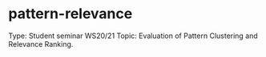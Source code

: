# pattern-relevance

Type: Student seminar WS20/21
Topic: Evaluation of Pattern Clustering and Relevance Ranking.